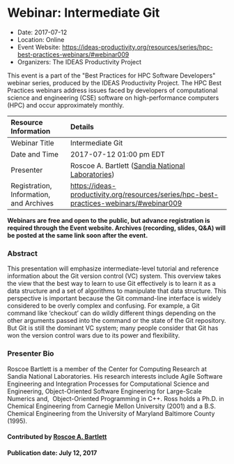 













			   

<!-- Note: this label does NOT include the trailing colon -->





# Webinar: Intermediate Git

- Date: 2017-07-12
- Location: Online
- Event Website: https://ideas-productivity.org/resources/series/hpc-best-practices-webinars/#webinar009
- Organizers: The IDEAS Productivity Project
			   
This event is a part of the "Best Practices for HPC Software
Developers" webinar series, produced by the IDEAS Productivity
Project. The HPC Best Practices webinars address issues faced by
developers of computational science and engineering (CSE) software on
high-performance computers (HPC) and occur approximately monthly.

Resource Information | Details
:--- | :---			   
Webinar Title | Intermediate Git
Date and Time | 2017-07-12 01:00 pm EDT
Presenter | Roscoe A. Bartlett (<a href="http://www.sandia.gov/">Sandia National Laboratories</a>)
Registration, Information, and Archives | 	<https://ideas-productivity.org/resources/series/hpc-best-practices-webinars/#webinar009>	   

**Webinars are free and open to the public, but advance registration is required through the Event website. Archives (recording, slides, Q&A) will be posted at the same link soon after the event.**

### Abstract
<p>This presentation will emphasize intermediate-level tutorial and
reference information about the Git version control (VC) system. This
overview takes the view that the best way to learn to use Git
effectively is to learn it as a data structure and a set of algorithms
to manipulate that data structure. This perspective is important
because the Git command-line interface is widely considered to be
overly complex and confusing. For example, a Git command like
‘checkout’ can do wildly different things depending on the other
arguments passed into the command or the state of the Git repository.
But Git is still the dominant VC system; many people consider that Git
has won the version control wars due to its power and flexibility.</p>



### Presenter Bio
<p>Roscoe Bartlett is a member of the Center for
Computing Research at Sandia National Laboratories. His research
interests include Agile Software Engineering and Integration Processes
for Computational Science and Engineering, Object-Oriented Software
Engineering for Large-Scale Numerics and,  Object-Oriented Programming
in C++. Ross holds a Ph.D. in Chemical Engineering from Carnegie
Mellon University (2001) and a B.S. Chemical Engineering from the
University of Maryland Baltimore County (1995).</p>

    

#### Contributed by [Roscoe A. Bartlett](https://github.com/bartlettroscoe "Roscoe A. Bartlett GitHub profile")

#### Publication date: July 12, 2017

<!---
Publish: yes
Categories: skills
Topics: online learning
Level: 2
Prerequisites: default
Aggregate: none
--->






